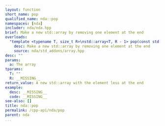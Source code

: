 ```yaml
---
layout: function
short_name: pop
qualified_name: nda::pop
namespaces: [nda]
includer: nda/nda.hpp
brief: Make a new std::array by removing one element at the end
overloads:
  "template <typename T, size_t R>\nstd::array<T, R - 1> pop(const std::array<T, R> & a)":
    desc: Make a new std::array by removing one element at the end
    source: nda/std_addons/array.hpp
desc: ""
params:
  a: The array
tparams:
  T: ""
  R: __MISSING__
return_value: A new std::array with the element less at the end
example:
  desc: __MISSING__
  code: __MISSING__
see-also: []
title: nda::pop
permalink: /cpp-api/nda/pop
parent: nda
...
```


